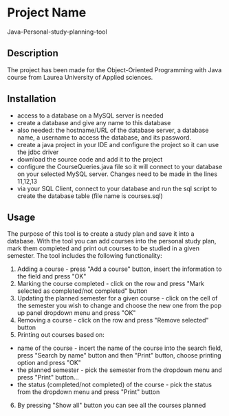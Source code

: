 
# Project Name
Java-Personal-study-planning-tool
## Description
The project has been made for the Object-Oriented Programming with Java course from Laurea University of Applied sciences.
## Installation
- access to a database on a MySQL server is needed
- create a database and  give any name to this database
- also needed: the hostname/URL of the database server, a database name,  a username to access the
database, and its password. 
- create a java project in your IDE and configure the project so it can use the jdbc driver
- download the source code and add it to the project
- configure the CourseQueries.java file so it will connect to your database on your selected MySQL server. Changes need to be made in the lines  11,12,13
- via your SQL Client, connect to your database and run the sql script to create the database table (file name is courses.sql)                 
## Usage
The purpose of this tool is to create a study plan and save it into a database. With the tool you can
add courses into the personal study plan, mark them completed and print out courses to be studied
in a given semester.
The tool includes the following functionality:
1. Adding a course - press "Add a course" button, insert the information to the field and press "OK"
2. Marking the course completed - click on the row and press "Mark selected as completed/not completed" button
3. Updating the planned semester for a given course - click on the cell of the semester you wish to change and choose the new one from the pop up panel dropdown menu and press "OK"
4. Removing a course - click on the row and press "Remove selected" button
5. Printing out courses based on: 
* name of the course - incert the name of the course into the search field, press "Search by name" button and then "Print" button, choose printing option and press "OK"
* the planned semester - pick the semester from the dropdown menu and press "Print" button...
* the status (completed/not completed) of the course - pick the status from the dropdown menu and press "Print" button
6. By pressing "Show all" button you can see all the courses planned
